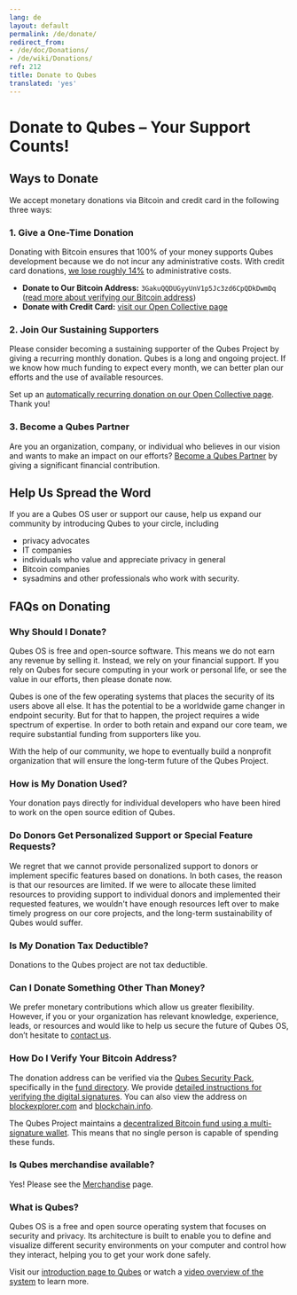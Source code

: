 ```yaml
---
lang: de
layout: default
permalink: /de/donate/
redirect_from:
- /de/doc/Donations/
- /de/wiki/Donations/
ref: 212
title: Donate to Qubes
translated: 'yes'
---
```


# Donate to Qubes – Your Support Counts!

## Ways to Donate
We accept monetary donations via Bitcoin and credit card in the following three ways:

### 1. Give a One-Time Donation
Donating with Bitcoin ensures that 100% of your money supports Qubes development because we do not incur any administrative costs.
With credit card donations, [we lose roughly 14%][open-collective-faq] to administrative costs.

+ **Donate to Our Bitcoin Address:** `3GakuQQDUGyyUnV1p5Jc3zd6CpQDkDwmDq` ([read more about verifying our Bitcoin address](#how-do-i-verify-your-bitcoin-address))
+ **Donate with Credit Card:** [visit our Open Collective page][Open Collective]

### 2. Join Our Sustaining Supporters
Please consider becoming a sustaining supporter of the Qubes Project by giving a recurring monthly donation.
Qubes is a long and ongoing project.
If we know how much funding to expect every month, we can better plan our efforts and the use of available resources.

Set up an [automatically recurring donation on our Open Collective page][Open Collective donate].
Thank you!

### 3. Become a Qubes Partner
Are you an organization, company, or individual who believes in our vision and wants to make an impact on our efforts? [Become a Qubes Partner][Qubes Partners page] by giving a significant financial contribution.

## Help Us Spread the Word
If you are a Qubes OS user or support our cause, help us expand our community by introducing Qubes to your circle, including
+ privacy advocates
+ IT companies
+ individuals who value and appreciate privacy in general
+ Bitcoin companies
+ sysadmins and other professionals who work with security.

## FAQs on Donating

### Why Should I Donate?
Qubes OS is free and open-source software.
This means we do not earn any revenue by selling it.
Instead, we rely on your financial support.
If you rely on Qubes for secure computing in your work or personal life, or see the value in our efforts, then please donate now.

Qubes is one of the few operating systems that places the security of its users above all else.
It has the potential to be a worldwide game changer in endpoint security.
But for that to happen, the project requires a wide spectrum of expertise.
In order to both retain and expand our core team, we require substantial funding from supporters like you.

With the help of our community, we hope to eventually build a nonprofit organization that will ensure the long-term future of the Qubes Project.

### How is My Donation Used?
Your donation pays directly for individual developers who have been hired to work on the open source edition of Qubes.

### Do Donors Get Personalized Support or Special Feature Requests?
We regret that we cannot provide personalized support to donors or implement specific features based on donations.
In both cases, the reason is that our resources are limited.
If we were to allocate these limited resources to providing support to individual donors and implemented their requested features, we wouldn't have enough resources left over to make timely progress on our core projects, and the long-term sustainability of Qubes would suffer.

### Is My Donation Tax Deductible?
Donations to the Qubes project are not tax deductible.

### Can I Donate Something Other Than Money?
We prefer monetary contributions which allow us greater flexibility.
However, if you or your organization has relevant knowledge, experience, leads, or resources and would like to help us secure the future of Qubes OS, don’t hesitate to [contact us][contact].

### How Do I Verify Your Bitcoin Address?
The donation address can be verified via the [Qubes Security Pack][Qubes Security Pack], specifically in the [fund directory][fund].
We provide [detailed instructions for verifying the digital signatures][verify].
You can also view the address on [blockexplorer.com][blockexplorer.com] and [blockchain.info][blockchain.info].

The Qubes Project maintains a [decentralized Bitcoin fund using a multi-signature wallet][announcement].
This means that no single person is capable of spending these funds.

### Is Qubes merchandise available?

Yes! Please see the [Merchandise] page.

### What is Qubes?
Qubes OS is a free and open source operating system that focuses on security and privacy.
Its architecture is built to enable you to define and visualize different security environments on your computer and control how they interact, helping you to get your work done safely.

Visit our [introduction page to Qubes][intro page] or watch a [video overview of the system][video page] to learn more.

[open-collective-faq]: https://opencollective.com/faq
[Open Collective]: https://opencollective.com/qubes-os
[Open Collective donate]: https://opencollective.com/qubes-os#support
[Qubes Partners page]: /de/partners/
[contact]: mailto:funding@qubes-os.org
[Qubes Security Pack]: /de/doc/security-pack/
[fund]: https://github.com/QubesOS/qubes-secpack/tree/master/fund
[verify]: /de/security/pack/#how-to-obtain-verify-and-read
[blockexplorer.com]: https://blockexplorer.com/address/3GakuQQDUGyyUnV1p5Jc3zd6CpQDkDwmDq
[blockchain.info]: https://blockchain.info/address/3GakuQQDUGyyUnV1p5Jc3zd6CpQDkDwmDq
[announcement]: /news/2016/07/13/qubes-distributed-fund/
[Merchandise]: /de/merchandise/
[intro page]: /de/intro/
[video page]: /de/video-tours/